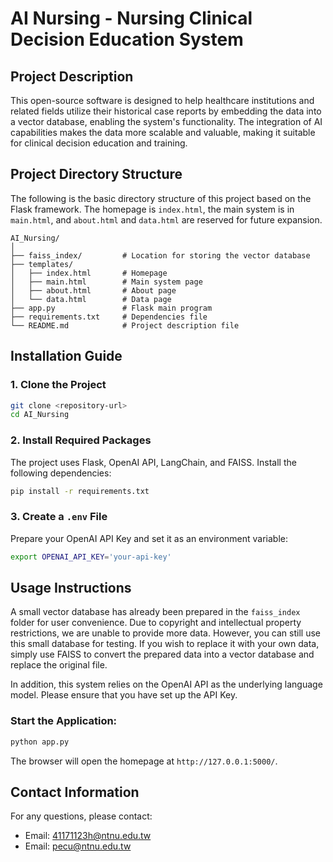 # AI Nursing - Nursing Clinical Decision Education System

## Project Description

This open-source software is designed to help healthcare institutions and related fields utilize their historical case reports by embedding the data into a vector database, enabling the system's functionality. The integration of AI capabilities makes the data more scalable and valuable, making it suitable for clinical decision education and training.

## Project Directory Structure

The following is the basic directory structure of this project based on the Flask framework. The homepage is `index.html`, the main system is in `main.html`, and `about.html` and `data.html` are reserved for future expansion.

```
AI_Nursing/
│
├── faiss_index/         # Location for storing the vector database
├── templates/
│   ├── index.html       # Homepage
│   ├── main.html        # Main system page
│   ├── about.html       # About page
│   └── data.html        # Data page
├── app.py               # Flask main program
├── requirements.txt     # Dependencies file
└── README.md            # Project description file
```

## Installation Guide

### 1. Clone the Project

```bash
git clone <repository-url>
cd AI_Nursing
```

### 2. Install Required Packages

The project uses Flask, OpenAI API, LangChain, and FAISS. Install the following dependencies:

```bash
pip install -r requirements.txt
```

### 3. Create a `.env` File

Prepare your OpenAI API Key and set it as an environment variable:

```bash
export OPENAI_API_KEY='your-api-key'
```

## Usage Instructions

A small vector database has already been prepared in the `faiss_index` folder for user convenience. Due to copyright and intellectual property restrictions, we are unable to provide more data. However, you can still use this small database for testing. If you wish to replace it with your own data, simply use FAISS to convert the prepared data into a vector database and replace the original file.

In addition, this system relies on the OpenAI API as the underlying language model. Please ensure that you have set up the API Key.

### Start the Application:

```bash
python app.py
```

The browser will open the homepage at `http://127.0.0.1:5000/`.

## Contact Information

For any questions, please contact:

- Email: 41171123h@ntnu.edu.tw
- Email: pecu@ntnu.edu.tw